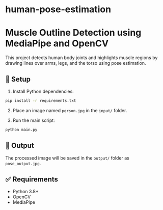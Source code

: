 # human-pose-estimation
# Muscle Outline Detection using MediaPipe and OpenCV

This project detects human body joints and highlights muscle regions by drawing lines over arms, legs, and the torso using pose estimation.

## 🔧 Setup

1. Install Python dependencies:

```bash
pip install -r requirements.txt
```

2. Place an image named `person.jpg` in the `input/` folder.

3. Run the main script:

```bash
python main.py
```

## 📂 Output

The processed image will be saved in the `output/` folder as `pose_output.jpg`.

## ✅ Requirements

- Python 3.8+
- OpenCV
- MediaPipe
